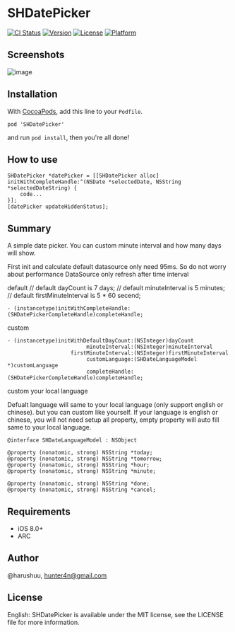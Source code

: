 # SHDatePicker

[![CI Status](http://img.shields.io/travis/@harushuu/SHDatePicker.svg?style=flat)](https://travis-ci.org/@harushuu/SHDatePicker)
[![Version](https://img.shields.io/cocoapods/v/SHDatePicker.svg?style=flat)](http://cocoapods.org/pods/SHDatePicker)
[![License](https://img.shields.io/cocoapods/l/SHDatePicker.svg?style=flat)](http://cocoapods.org/pods/SHDatePicker)
[![Platform](https://img.shields.io/cocoapods/p/SHDatePicker.svg?style=flat)](http://cocoapods.org/pods/SHDatePicker)

## Screenshots
![image](https://github.com/harushuu/SHDatePicker/raw/master/Screenshots.gif)

## Installation

With [CocoaPods](http://cocoapods.org/), add this line to your `Podfile`.

```
pod 'SHDatePicker'
```

and run `pod install`, then you're all done!

## How to use

```objc
SHDatePicker *datePicker = [[SHDatePicker alloc] initWithCompleteHandle:^(NSDate *selectedDate, NSString *selectedDateString) {
    code... 
}];
[datePicker updateHiddenStatus];
```

## Summary

A simple date picker.
You can custom minute interval and how many days will show.

First init and calculate default datasource only need 95ms. So do not worry about performance
DataSource only refresh after time interval 

default
// default dayCount is 7 days;
// default minuteInterval is 5 minutes;
// default firstMinuteInterval is 5 * 60 secend;

```objc
- (instancetype)initWithCompleteHandle:(SHDatePickerCompleteHandle)completeHandle;

```

custom

```objc
- (instancetype)initWithDefaultDayCount:(NSInteger)dayCount 
                         minuteInterval:(NSInteger)minuteInterval 
                    firstMinuteInterval:(NSInteger)firstMinuteInterval 
                         customLanguage:(SHDateLanguageModel *)customLanguage 
                         completeHandle:(SHDatePickerCompleteHandle)completeHandle;

```

custom your local language

Defualt language will same to your local language (only support english or chinese). but you can custom like yourself.
If your language is english or chinese, you will not need setup all property, empty property will auto fill same to your local language.

```objc
@interface SHDateLanguageModel : NSObject

@property (nonatomic, strong) NSString *today;
@property (nonatomic, strong) NSString *tomorrow;
@property (nonatomic, strong) NSString *hour;
@property (nonatomic, strong) NSString *minute;

@property (nonatomic, strong) NSString *done;
@property (nonatomic, strong) NSString *cancel;

```
## Requirements

* iOS 8.0+ 
* ARC

## Author

@harushuu, hunter4n@gmail.com

## License

English: SHDatePicker is available under the MIT license, see the LICENSE file for more information.     

